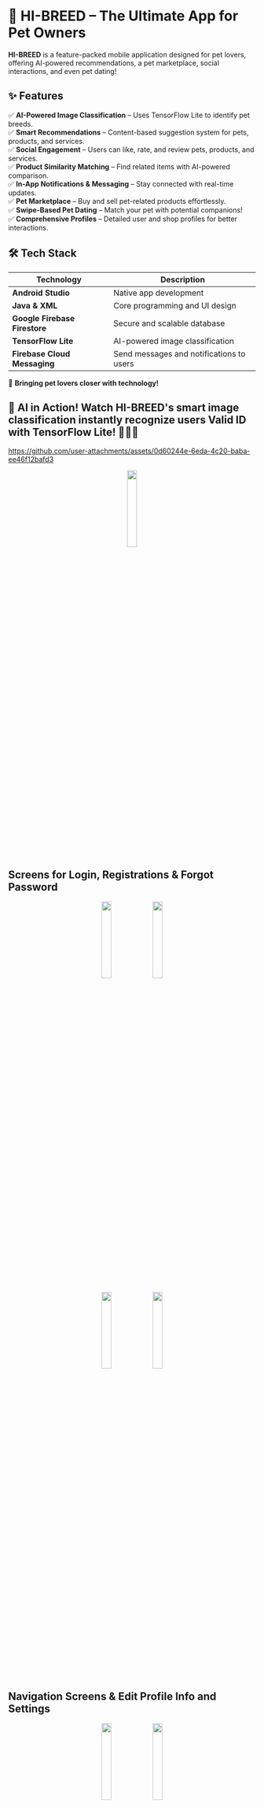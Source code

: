# 🐾 HI-BREED – The Ultimate App for Pet Owners  

**HI-BREED** is a feature-packed mobile application designed for pet lovers, offering AI-powered recommendations, a pet marketplace, social interactions, and even pet dating!  

## ✨ Features  
✅ **AI-Powered Image Classification** – Uses TensorFlow Lite to identify pet breeds.  
✅ **Smart Recommendations** – Content-based suggestion system for pets, products, and services.  
✅ **Social Engagement** – Users can like, rate, and review pets, products, and services.  
✅ **Product Similarity Matching** – Find related items with AI-powered comparison.  
✅ **In-App Notifications & Messaging** – Stay connected with real-time updates.  
✅ **Pet Marketplace** – Buy and sell pet-related products effortlessly.  
✅ **Swipe-Based Pet Dating** – Match your pet with potential companions!  
✅ **Comprehensive Profiles** – Detailed user and shop profiles for better interactions.  

## 🛠 Tech Stack  

| Technology               | Description                          |
|--------------------------|--------------------------------------|
| **Android Studio**       | Native app development              |
| **Java & XML**           | Core programming and UI design      |
| **Google Firebase Firestore** | Secure and scalable database     |
| **TensorFlow Lite**      | AI-powered image classification     |
| **Firebase Cloud Messaging** | Send messages and notifications to users |

🚀 **Bringing pet lovers closer with technology!**  

## 🚀 AI in Action! Watch HI-BREED's smart image classification instantly recognize users Valid ID with TensorFlow Lite! 🐶🐱✨

https://github.com/user-attachments/assets/0d60244e-6eda-4c20-baba-ee46f12bafd3

<p align="center">
  <img src="https://github.com/user-attachments/assets/9c2aec21-aaf2-4b03-8e2c-9394bd1947c0" width="20%" />
</p>

## Screens for Login, Registrations & Forgot Password

<p align="center">
  <img src="https://github.com/user-attachments/assets/4a5e7d46-890c-443d-ab2b-e51ab73ff834" width="20%" />
  <img src="https://github.com/user-attachments/assets/408e58a0-c567-44f5-b1f6-d03ff9d47392" width="20%" />
</p>
<p align="center">
  <img src="https://github.com/user-attachments/assets/73e7aecb-de05-4c72-a089-0a4a4705f56c" width="20%" />
  <img src="https://github.com/user-attachments/assets/425e879e-d823-497f-8110-33fa3ed6c16f" width="20%" />
</p>

## Navigation Screens & Edit Profile Info and Settings

<p align="center">
  <img src="https://github.com/user-attachments/assets/3dd6d8ce-dee9-4720-9d95-0b215b9082db" width="20%" />
  <img src="https://github.com/user-attachments/assets/dd23cc42-141c-455f-99dc-2e1fe7e27c2b" width="20%" />
</p>

## Ask a Professional (Veterinarian)

Users can post questions and seek advice about their dog's health concerns or prescriptions.

<p align="center">
  <img src="https://github.com/user-attachments/assets/9309c2f0-1cd1-4422-889c-2f91b3c42076" width="20%" />
  <img src="https://github.com/user-attachments/assets/b8b58d2b-2084-4df1-ae52-ac001d5604f7" width="20%" />
</p>

## Marketplace for Pets, Medicine, Accessories, Mating & Clinic Services

<p align="center">
  <img src="https://github.com/user-attachments/assets/4fad956b-ffa8-4099-9ef3-bde5d3657afb" width="20%" />
  <img src="https://github.com/user-attachments/assets/c08e707f-8b61-468f-88d9-ed228ff725a9" width="20%" />
</p>

## Product, Service, or Pet Sale Screen

<p align="center">
  <img src="https://github.com/user-attachments/assets/557a31f9-1cad-4d23-ac26-3c8ccda24fb7" width="20%" />
  <img src="https://github.com/user-attachments/assets/e18527ea-b845-46ff-8c0a-8ae1adc3f048" width="20%" />
</p>

## User Profiles, Shop & Orders/Appointment Screens

<p align="center">
  <img src="https://github.com/user-attachments/assets/1bf8b5f0-f860-44ce-88f2-ff1204b67ad0" width="20%" />
  <img src="https://github.com/user-attachments/assets/542ee760-d3c4-42a4-b688-4bc1ffa96d5c" width="20%" />
</p>

## Date Finder & Messaging

Date Finder and Messaging unlock after both pet parents match by liking or swiping right on each other’s dog.

<p align="center">
  <img src="https://github.com/user-attachments/assets/089acc9d-4827-46cc-8c22-9246e7ea77df" width="20%" />
  <img src="https://github.com/user-attachments/assets/068b8c95-2e49-48c9-80f7-24cbc6e1024d" width="20%" />
</p>
<p align="center">
  <img src="https://github.com/user-attachments/assets/9df8fa30-7227-4b78-bfa9-75a77121380f" width="20%" />
  <img src="https://github.com/user-attachments/assets/bcfc6899-9b46-477b-a608-32040f304946" width="20%" />
</p>

## Shooter Service Recommendations (For Mating) Based on Reviews & Booking Success Rate

<p align="center">
  <img src="https://github.com/user-attachments/assets/bbf578df-8f6e-492d-aa5e-705703f6105f" width="20%" />
  <img src="https://github.com/user-attachments/assets/d943601e-5bce-438a-80c7-728023c7cf61" width="20%" />
  <img src="https://github.com/user-attachments/assets/793e1ebb-7ed7-42a3-ab02-9b9c8f7fdfcf" width="20%" />  
   <img src="https://github.com/user-attachments/assets/1b225a3f-cf87-46d4-966a-ef65b34b6fc4" width="20%" />  
</p>
 



## 🚀 How to Run This Project  

Follow these simple steps to get HI-BREED up and running on your device:  

1. **Clone the Repository**  
   ```sh
   git clone https://github.com/kinloveko/hiBreed_android.git

2. Open in Android Studio

3. Launch Android Studio
Click on "Open" and select the cloned project folder
Run the App

4. Connect a physical device or start an emulator
Click "Run" ▶️ or press Shift + F10

That's it! 🎉 the HI-BREED app is now up and running. 🐾✨








